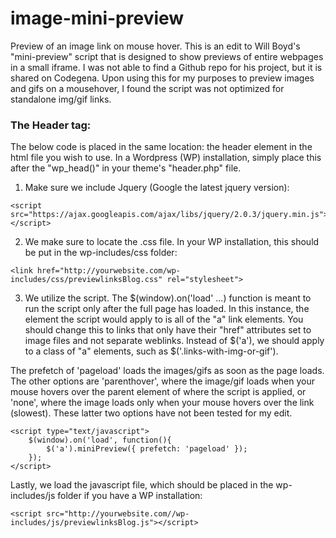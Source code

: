 # image-mini-preview
Preview of an image link on mouse hover. This is an edit to Will Boyd's "mini-preview" script that is designed to show previews of entire
webpages in a small iframe. I was not able to find a Github repo for his project, but it is shared on Codegena. Upon using this for
my purposes to preview images and gifs on a mousehover, I found the script was not optimized for standalone img/gif links.

### The Header tag:
The below code is placed in the same location: the header element in the html file you wish to use.
In a Wordpress (WP) installation, simply place this after the "wp_head()" in your theme's "header.php" file.

1) Make sure we include Jquery (Google the latest jquery version):
```
<script src="https://ajax.googleapis.com/ajax/libs/jquery/2.0.3/jquery.min.js"></script>
```

2) We make sure to locate the .css file. In your WP installation, this should be put in the wp-includes/css folder:
```
<link href="http://yourwebsite.com/wp-includes/css/previewlinksBlog.css" rel="stylesheet">
```

3) We utilize the script. The $(window).on('load' ...) function is meant to run the script only after the full page has loaded.
In this instance, the element the script would apply to is all of the "a" link elements. You should change this to links that only
have their "href" attributes set to image files and not separate weblinks. Instead of $('a'), we should apply to a class of "a"
elements, such as $('.links-with-img-or-gif').

The prefetch of 'pageload' loads the images/gifs as soon as the page loads. The other options are 'parenthover', where
the image/gif loads when your mouse hovers over the parent element of where the script is applied, or 'none', where the 
image loads only when your mouse hovers over the link (slowest). These latter two options have not been tested for my edit.
```
<script type="text/javascript">
    $(window).on('load', function(){
        $('a').miniPreview({ prefetch: 'pageload' });
    });
</script>
```
Lastly, we load the javascript file, which should be placed in the wp-includes/js folder if you have a WP installation:
```
<script src="http://yourwebsite.com//wp-includes/js/previewlinksBlog.js"></script>
```
